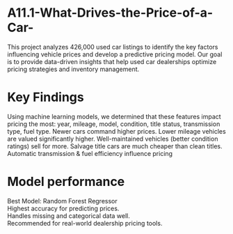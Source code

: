 # A11.1-What-Drives-the-Price-of-a-Car-
This project analyzes 426,000 used car listings to identify the key factors influencing vehicle prices and develop a predictive pricing model. Our goal is to provide data-driven insights that help used car dealerships optimize pricing strategies and inventory management.

# Key Findings
Using machine learning models, we determined that these features impact pricing the most: year, mileage, model, condition, title status, transmission type, fuel type.
Newer cars command higher prices.
Lower mileage vehicles are valued significantly higher.
Well-maintained vehicles (better condition ratings) sell for more.
Salvage title cars are much cheaper than clean titles.
Automatic transmission & fuel efficiency influence pricing

# Model performance
Best Model: Random Forest Regressor  
Highest accuracy for predicting prices.  
Handles missing and categorical data well.  
Recommended for real-world dealership pricing tools.  
